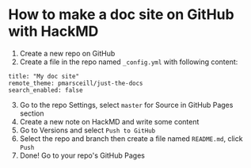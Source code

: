 How to make a doc site on GitHub with HackMD
===

1. Create a new repo on GitHub
2. Create a file in the repo named `_config.yml` with following content:
```
title: "My doc site"
remote_theme: pmarsceill/just-the-docs
search_enabled: false
```
3. Go to the repo Settings, select `master` for Source in GitHub Pages section
4. Create a new note on HackMD and write some content
5. Go to Versions and select `Push to GitHub`
6. Select the repo and branch then create a file named `README.md`, click `Push`
7. Done! Go to your repo's GitHub Pages